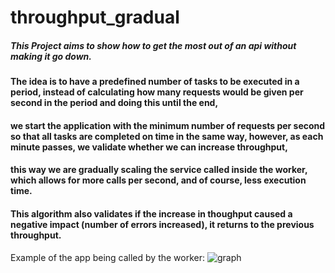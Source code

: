 # throughput_gradual

##### This Project aims to show how to get the most out of an api without making it go down.

#### The idea is to have a predefined number of tasks to be executed in a period, instead of calculating how many requests would be given per second in the period and doing this until the end,
#### we start the application with the minimum number of requests per second so that all tasks are completed on time in the same way, however, as each minute passes, we validate whether we can increase throughput,
#### this way we are gradually scaling the service called inside the worker, which allows for more calls per second, and of course, less execution time.

#### This algorithm also validates if the increase in thoughput caused a negative impact (number of errors increased), it returns to the previous throughput.

Example of the app being called by the worker:
![graph](https://user-images.githubusercontent.com/32064166/236351459-2bdd4c0f-0b2e-44df-b8f6-c3bcb4008cb5.png)
